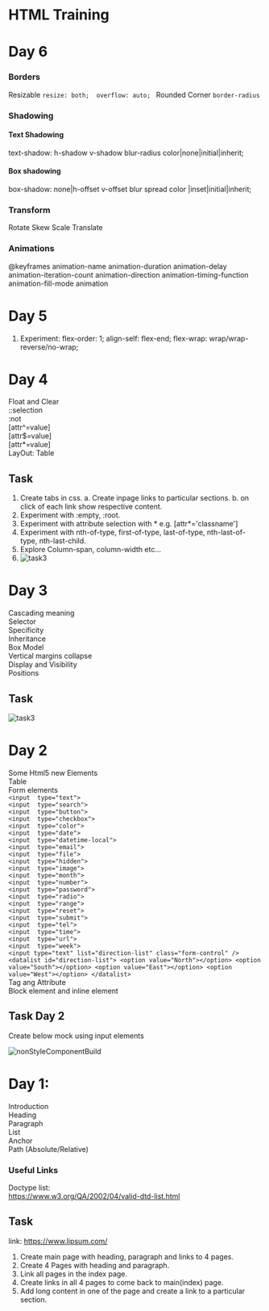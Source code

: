 # HTML Training
# Day 6
### Borders 
Resizable 
`resize: both; 
overflow: auto; `
Rounded Corner 
`border-radius `

### Shadowing 
#### Text Shadowing 
text-shadow: h-shadow v-shadow blur-radius color|none|initial|inherit; 

#### Box shadowing 
box-shadow: none|h-offset v-offset blur spread color |inset|initial|inherit; 

### Transform 
Rotate
Skew
Scale
Translate  

### Animations 
@keyframes 
animation-name 
animation-duration 
animation-delay 
animation-iteration-count 
animation-direction 
animation-timing-function 
animation-fill-mode
animation

# Day 5
1. Experiment: 
flex-order: 1;
align-self: flex-end;
flex-wrap: wrap/wrap-reverse/no-wrap;

# Day 4
Float and Clear <br>
::selection <br>
:not <br>
[attr^=value] <br>
[attr$=value] <br>
[attr*=value] <br>
LayOut: Table <br>

## Task
1. Create tabs in css. 
    a. Create inpage links to particular sections.
    b. on click of each link show respective content.
2. Experiment with :empty, :root.
3. Experiment with attribute selection with * e.g. [attr*='classname']
4. Experiment with nth-of-type, first-of-type, last-of-type, nth-last-of-type, nth-last-child.
5. Explore Column-span, column-width etc...
6. ![task3](https://github.com/rsantoshreddy/html-training/blob/master/task%201.png)


# Day 3
Cascading meaning <br>
Selector <br>
Specificity <br>
Inheritance <br>
Box Model <br>
Vertical margins collapse <br>
Display and Visibility <br>
Positions <br>

## Task
![task3](https://github.com/rsantoshreddy/html-training/blob/master/task.png)

# Day 2
Some Html5 new Elements <br>
Table <br>
Form elements <br>
  `<input  type="text">`<br>
`<input  type="search">`<br>
`<input  type="button">`<br>
`<input  type="checkbox">`<br>
`<input  type="color">`<br>
`<input  type="date">`<br>
`<input  type="datetime-local">`<br>
`<input  type="email">`<br>
`<input  type="file">`<br>
`<input  type="hidden">`<br>
`<input  type="image">`<br>
`<input  type="month">`<br>
`<input  type="number">`<br>
`<input  type="password">`<br>
`<input  type="radio">`<br>
`<input  type="range">`<br>
`<input  type="reset">`<br>
`<input  type="submit">`<br>
`<input  type="tel">`<br>
`<input  type="time">`<br>
`<input  type="url">`<br>
`<input  type="week"> `<br>
`<input type="text" list="direction-list" class="form-control" />
        <datalist id="direction-list">
          <option value="North"></option>
          <option value="South"></option>
          <option value="East"></option>
          <option value="West"></option>
        </datalist>`<br>
Tag ang Attribute <br>
Block element and inline element<br>

## Task Day 2
Create below mock using input elements

![nonStyleComponentBuild](https://github.com/rsantoshreddy/html-training/blob/master/Docs/day2/images/task2.png)

# Day 1: 
Introduction <br>
Heading<br>
Paragraph<br>
List<br>
Anchor<br>
Path (Absolute/Relative) <br>

### Useful Links
Doctype list: <br>
https://www.w3.org/QA/2002/04/valid-dtd-list.html 

## Task
link: https://www.lipsum.com/
1. Create main page with heading, paragraph and links to 4 pages.
2. Create 4 Pages with heading and paragraph.
3. Link all pages in the index page.
4. Create links in all 4 pages to come back to main(index) page.
5. Add long content in one of the page and create a link to a particular section.




